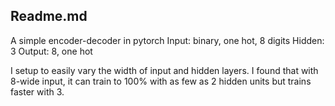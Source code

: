 ## Readme.md
A simple encoder-decoder in pytorch
    Input: binary, one hot, 8 digits
    Hidden: 3
    Output: 8, one hot

I setup to easily vary the width of input and hidden layers. I found that with 8-wide input, it can train to 100% with as few as 2 hidden units but trains faster with 3.